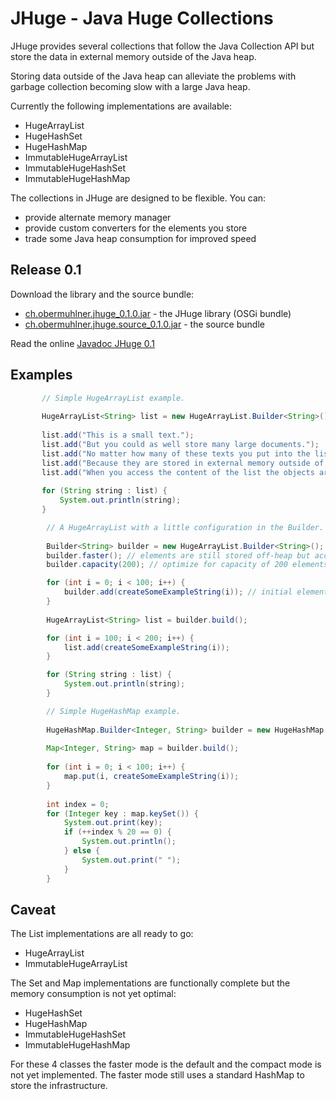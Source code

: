 # JHuge - Java Huge Collections

JHuge provides several collections that follow the Java Collection API but store the data in external memory outside of the Java heap.

Storing data outside of the Java heap can alleviate the problems with garbage collection becoming slow with a large Java heap.

Currently the following implementations are available:
- HugeArrayList
- HugeHashSet
- HugeHashMap
- ImmutableHugeArrayList
- ImmutableHugeHashSet
- ImmutableHugeHashMap

The collections in JHuge are designed to be flexible.
You can:
- provide alternate memory manager
- provide custom converters for the elements you store
- trade some Java heap consumption for improved speed

## Release 0.1

Download the library and the source bundle:
- [ch.obermuhlner.jhuge_0.1.0.jar](http://eobermuhlner.github.com/jhuge/releases/release-0.1/ch.obermuhlner.jhuge_0.1.0.jar) - the JHuge library (OSGi bundle)
- [ch.obermuhlner.jhuge.source_0.1.0.jar](http://eobermuhlner.github.com/jhuge/releases/release-0.1/ch.obermuhlner.jhuge.source_0.1.0.jar) - the source bundle

Read the online [Javadoc JHuge 0.1](http://eobermuhlner.github.com/jhuge/releases/release-0.1/javadoc/)

## Examples
 
 ```Java
 		// Simple HugeArrayList example.
 		
		HugeArrayList<String> list = new HugeArrayList.Builder<String>().build();
		
		list.add("This is a small text.");
		list.add("But you could as well store many large documents.");
		list.add("No matter how many of these texts you put into the list, the Java heap will never grow.");
		list.add("Because they are stored in external memory outside of the Java heap.");
		list.add("When you access the content of the list the objects are restored and become again available as Java objects.");
		
		for (String string : list) {
			System.out.println(string);
		}
```


```Java
 		// A HugeArrayList with a little configuration in the Builder.
 		
		Builder<String> builder = new HugeArrayList.Builder<String>();
		builder.faster(); // elements are still stored off-heap but access infrastructure is now in Java heap to improve performance
		builder.capacity(200); // optimize for capacity of 200 elements (can still grow)

		for (int i = 0; i < 100; i++) {
			builder.add(createSomeExampleString(i)); // initial elements can be added to the Builder
		}
		
		HugeArrayList<String> list = builder.build();

		for (int i = 100; i < 200; i++) {
			list.add(createSomeExampleString(i));
		}

		for (String string : list) {
			System.out.println(string);
		}
```
 
 
```Java
		// Simple HugeHashMap example.
		
		HugeHashMap.Builder<Integer, String> builder = new HugeHashMap.Builder<Integer, String>();
		
		Map<Integer, String> map = builder.build();
		
		for (int i = 0; i < 100; i++) {
			map.put(i, createSomeExampleString(i));
		}
		
		int index = 0;
		for (Integer key : map.keySet()) {
			System.out.print(key);
			if (++index % 20 == 0) {
				System.out.println();
			} else {
				System.out.print(" ");
			}
		}
```
 
## Caveat

The List implementations are all ready to go: 
- HugeArrayList
- ImmutableHugeArrayList

The Set and Map implementations are functionally complete but the memory consumption is not yet optimal:
- HugeHashSet
- HugeHashMap
- ImmutableHugeHashSet
- ImmutableHugeHashMap

For these 4 classes the faster mode is the default and the compact mode is not yet implemented.
The faster mode still uses a standard HashMap to store the infrastructure.

